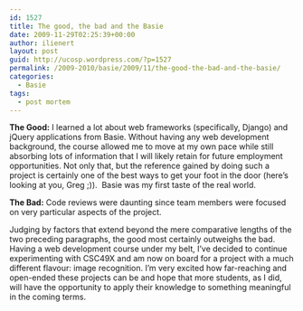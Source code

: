 ```yaml
---
id: 1527
title: The good, the bad and the Basie
date: 2009-11-29T02:25:39+00:00
author: ilienert
layout: post
guid: http://ucosp.wordpress.com/?p=1527
permalink: /2009-2010/basie/2009/11/the-good-the-bad-and-the-basie/
categories:
  - Basie
tags:
  - post mortem
---
```

**The Good:** I learned a lot about web frameworks (specifically, Django) and jQuery applications from Basie. Without having any web development background, the course allowed me to move at my own pace while still absorbing lots of information that I will likely retain for future employment opportunities. Not only that, but the reference gained by doing such a project is certainly one of the best ways to get your foot in the door (here&#8217;s looking at you, Greg ;)).  Basie was my first taste of the real world.

**The Bad:** Code reviews were daunting since team members were focused on very particular aspects of the project.

Judging by factors that extend beyond the mere comparative lengths of the two preceding paragraphs, the good most certainly outweighs the bad. Having a web development course under my belt, I&#8217;ve decided to continue experimenting with CSC49X and am now on board for a project with a much different flavour: image recognition. I&#8217;m very excited how far-reaching and open-ended these projects can be and hope that more students, as I did, will have the opportunity to apply their knowledge to something meaningful in the coming terms.